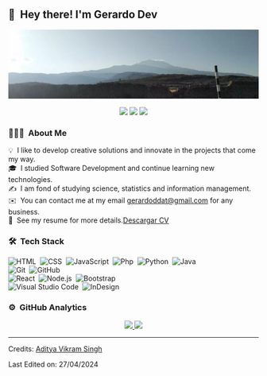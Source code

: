 ## 👋 &nbsp;Hey there! I'm Gerardo Dev

<img alt="Banner" src="/files/2260905119684_n.jpeg"/>

<p align="center">

<a href="https://www.linkedin.com/in/gerardo-melvin-chipana-gutierrez-64b452216">
<img src="https://img.shields.io/badge/-Gerardo M Chipana-0077B5?style=flat&logo=Linkedin&logoColor=white"/></a>
<a href="mailto:gerardoddat@gmail.com">
<img src="https://img.shields.io/badge/-gerardoddat@gmail.com-D14836?style=flat&logo=Gmail&logoColor=white"/></a>
<a href="https://www.instagram.com/gmch_25"><img src="https://img.shields.io/badge/-@gmch_25-E4405F?style=flat&logo=Instagram&logoColor=white"/></a>
</p>

### 👨🏻‍💻 &nbsp;About Me

💡 &nbsp;I like to develop creative solutions and innovate in the projects that come my way.\
🎓 &nbsp;I studied Software Development and continue learning new technologies.\
✍️ &nbsp;I am fond of studying science, statistics and information management.\
✉️ &nbsp;You can contact me at my email gerardoddat@gmail.com for any business.\
📄 &nbsp;See my resume for more details.[Descargar CV](files/CV2024_ChipanaV7.pdf)

### 🛠 &nbsp;Tech Stack

![HTML](https://img.shields.io/badge/-HTML-05122A?style=flat&logo=HTML5)&nbsp;
![CSS](https://img.shields.io/badge/-CSS-05122A?style=flat&logo=CSS3&logoColor=1572B6)&nbsp;
![JavaScript](https://img.shields.io/badge/-JavaScript-05122A?style=flat&logo=javascript)&nbsp;
![Php](https://img.shields.io/badge/-PHP-05122A?style=flat&logo=php)&nbsp;
![Python](https://img.shields.io/badge/-Python-05122A?style=flat&logo=python)&nbsp;
![Java](https://img.shields.io/badge/-Java-05122A?style=flat&logo=Java&logoColor=FFA518)&nbsp;\
![Git](https://img.shields.io/badge/-Git-05122A?style=flat&logo=git)&nbsp;
![GitHub](https://img.shields.io/badge/-GitHub-05122A?style=flat&logo=github)&nbsp;\
![React](https://img.shields.io/badge/-React-05122A?style=flat&logo=react)&nbsp;
![Node.js](https://img.shields.io/badge/-Node.js-05122A?style=flat&logo=node.js)&nbsp;
![Bootstrap](https://img.shields.io/badge/-Bootstrap-05122A?style=flat&logo=bootstrap&logoColor=563D7C)\
![Visual Studio Code](https://img.shields.io/badge/-Visual%20Studio%20Code-05122A?style=flat&logo=visual-studio-code&logoColor=007ACC)&nbsp;
![InDesign](https://img.shields.io/badge/-InDesign-05122A?style=flat&logo=adobe-indesign)

### ⚙️ &nbsp;GitHub Analytics

<p align="center">
<a href="https://github.com/GerardoMelvinChipanaGutirrrez">
  <img height="179em" src="https://github-readme-stats-eight-theta.vercel.app/api?username=GerardoMelvinChipanaGutirrrez&show_icons=true&theme=algolia&include_all_commits=true&count_private=true"/>
  <img height="180em" src="https://github-readme-stats-eight-theta.vercel.app/api/top-langs/?username=GerardoMelvinChipanaGutirrrez&layout=compact&langs_count=8&theme=algolia"/>
</a>
</p>


-----
Credits: [Aditya Vikram Singh](https://github.com/AVS1508)

Last Edited on: 27/04/2024
